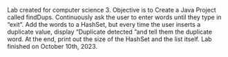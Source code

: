 Lab created for computer science 3. Objective is to Create a Java Project called findDups. Continuously ask the user to enter words until they type in “exit”. Add the words to a HashSet, but every time the user inserts a duplicate value, display “Duplicate detected ”and tell them the duplicate word. At the end, print out the size of the HashSet and the list itself. Lab finished on October 10th, 2023.
